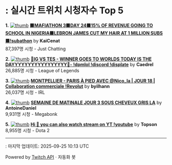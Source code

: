 # : 실시간 트위치 시청자수 Top 5

**1.** [![thumb](https://static-cdn.jtvnw.net/previews-ttv/live_user_kaicenat-320x180.jpg)](https://twitch.tv/KaiCenat)
**[🟩MAFIATHON 3🟩DAY 24🟩15% OF REVENUE GOING TO SCHOOL IN NIGERIA🟩LEBRON JAMES CUT MY HAIR AT 1 MILLION SUBS🟩!subathon](https://twitch.tv/KaiCenat)** by **KaiCenat**<br>87,397명 시청  - Just Chatting

**2.** [![thumb](https://static-cdn.jtvnw.net/previews-ttv/live_user_caedrel-320x180.jpg)](https://twitch.tv/Caedrel)
**[🔴IG VS TES - WINNER GOES TO WORLDS TODAY IS THE DAYYYYYYYYYYYYYYYYY🔴-  !dpmlol !discord !displate](https://twitch.tv/Caedrel)** by **Caedrel**<br>26,885명 시청  - League of Legends

**3.** [![thumb](https://static-cdn.jtvnw.net/previews-ttv/live_user_byilhann-320x180.jpg)](https://twitch.tv/byilhann)
**[MONTPELLIER - PARIS À PIED AVEC @Nico_la | JOUR 18 | Collaboration commerciale !Revolut](https://twitch.tv/byilhann)** by **byilhann**<br>26,037명 시청  - IRL

**4.** [![thumb](https://static-cdn.jtvnw.net/previews-ttv/live_user_antoinedaniel-320x180.jpg)](https://twitch.tv/AntoineDaniel)
**[SEMAINE DE MATINALE JOUR 3 SOUS CHEVEUX GRIS LA](https://twitch.tv/AntoineDaniel)** by **AntoineDaniel**<br>9,931명 시청  - Megabonk

**5.** [![thumb](https://static-cdn.jtvnw.net/previews-ttv/live_user_topson-320x180.jpg)](https://twitch.tv/Topson)
**[Hi 🔴 you can also watch stream on YT !youtube](https://twitch.tv/Topson)** by **Topson**<br>8,955명 시청  - Dota 2


---
: 마지막 업데이트: 2025-09-25 10:13 UTC

Powered by [Twitch API](https://dev.twitch.tv/docs/api/reference) · 자동화 봇